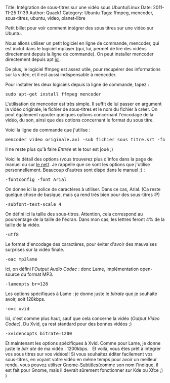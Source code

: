 Title: Intégration de sous-titres sur une vidéo sous Ubuntu/Linux
Date: 2011-11-25 17:39
Author: Quack1
Category: Ubuntu
Tags: ffmpeg, mencoder, sous-titres, ubuntu, video, planet-libre

Petit billet pour voir comment intégrer des sous titres sur une vidéo
sur Ubuntu.

Nous allons utiliser un petit logiciel en ligne de commande, mencoder,
qui est inclut dans le logiciel mplayer (qui, lui, permet de lire des
vidéos directement depuis la ligne de commande). On peut installer
mencoder directement depuis apt [ici][].

De plus, le logiciel ffmpeg est assez utile, pour récupérer des
informations sur la vidéo, et il est aussi indispensable à mencoder.

Pour installer les deux logiciels depuis la ligne de commande, tapez :

<pre>
sudo apt-get install ffmpeg mencoder
</pre>

L'utilisation de mencoder est très simple. Il suffit de lui passer en
argument la vidéo originale, le fichier de sous-titres et le nom du
fichier à créer. On peut également rajouter quelques options concernant
l'encodage de la vidéo, du son, ainsi que des options concernant le
format du sous titre.

Voici la ligne de commande que j'utilise :

<pre>
mencoder video_originale.avi -sub fichier_sous_titre.srt -fontconfig -font Arial -subfont-text-scale 4 -utf8 -oac mp3lame -lameopts br=128 -ovc xvid -xvidencopts bitrate=1200 -o video_sous_titrée.avi
</pre>

Il ne reste plus qu'à faire *Entrée* et le tour est joué ;) 

Voici le détail des options (vous trouverez plus d'infos dans la page de
manuel ou sur [le net][]). Je rappelle que ce sont les options que
j'utilise personnellement. Beaucoup d'autres sont dispo dans le manuel
;) :

<pre>
-fontconfig -font Arial
</pre>

On donne ici la police de caractères à utiliser. Dans ce cas, Arial. (Ca
reste quelque chose de basique, mais ça rend très bien pour des
sous-titres :P)

<pre>
-subfont-text-scale 4
</pre>

On défini ici la taille des sous-titres. Attention, cela correspond au
pourcentage de la taille de l'écran. Dans mon cas, les lettres feront 4%
de la taille de la vidéo.

<pre>
-utf8
</pre>

Le format d'encodage des caractères, pour éviter d'avoir des mauvaises
surprises sur la vidéo finale.

<pre>
-oac mp3lame
</pre>
Ici, on défini l'*Output Audio Codec* : donc Lame, implémentation
open-source du format MP3.

<pre>
-lameopts br=128
</pre>

Les options spécifiques à Lame : je donne juste le *bitrate* que je
souhaite avoir, soit 128kbps.

<pre>
-ovc xvid
</pre>

Ici, c'est comme plus haut, sauf que cela concerne la vidéo (*Output
Video Codec*). Du Xvid, ça rest standard pour des bonnes vidéos ;)

<pre>
-xvidencopts bitrate=1200
</pre>

Et maintenant les options spécifiques à Xvid. Comme pour Lame, je donne
juste le *bitr
ate* de ma vidéo : 1200kbps.
 
Et voilà, vous êtes prêt à intégrer vos sous titres sur vos vidéos!! Si
vous souhaitez éditer facilement vos sous-titres, en voyant votre vidéo
en même temps pour avoir un meilleur rendu, vous pouvez utiliser
[Gnome-Subtitles][](comme son nom l'indique, il est fait pour Gnome,
mais il devrait sûrement fonctionner sur Kde ou Xfce ;) )

  [ici]: apt://mencoder "ici"
  [le net]: http://doc.ubuntu-fr.org/mencoder "le net"
  [Gnome-Subtitles]: http://doc.ubuntu-fr.org/gnome-subtitles "Gnome-Subtitles"
